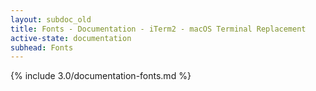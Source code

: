 ```yaml
---
layout: subdoc_old
title: Fonts - Documentation - iTerm2 - macOS Terminal Replacement
active-state: documentation
subhead: Fonts
---
```

{% include 3.0/documentation-fonts.md %}
